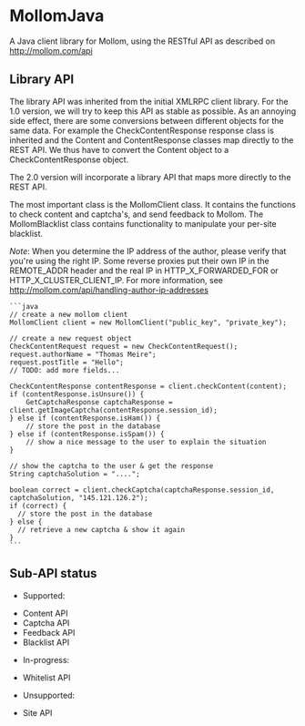 MollomJava
==========

A Java client library for Mollom, using the RESTful API as described on http://mollom.com/api

Library API
-----------
The library API was inherited from the initial XMLRPC client library. For the 1.0 version, we
will try to keep this API as stable as possible. As an annoying side effect, there are some
conversions between different objects for the same data. For example the CheckContentResponse
response class is inherited and the Content and ContentResponse classes map directly to the
REST API. We thus have to convert the Content object to a CheckContentResponse object.

The 2.0 version will incorporate a library API that maps more directly to the REST API.

The most important class is the MollomClient class. It contains the functions to check content
and captcha's, and send feedback to Mollom. The MollomBlacklist class contains functionality
to manipulate your per-site blacklist.

*Note*: When you determine the IP address of the author, please verify that you're using the
right IP. Some reverse proxies put their own IP in the REMOTE_ADDR header and the real IP
in HTTP_X_FORWARDED_FOR or HTTP_X_CLUSTER_CLIENT_IP. For more information, see
http://mollom.com/api/handling-author-ip-addresses

    ```java
    // create a new mollom client
    MollomClient client = new MollomClient("public_key", "private_key");

    // create a new request object
    CheckContentRequest request = new CheckContentRequest();
    request.authorName = "Thomas Meire";
    request.postTitle = "Hello";
    // TODO: add more fields...

    CheckContentResponse contentResponse = client.checkContent(content);
    if (contentResponse.isUnsure()) {
        GetCaptchaResponse captchaResponse = client.getImageCaptcha(contentResponse.session_id);
    } else if (contentResponse.isHam()) {
        // store the post in the database
    } else if (contentResponse.isSpam()) {
        // show a nice message to the user to explain the situation
    }

    // show the captcha to the user & get the response
    String captchaSolution = "....";

    boolean correct = client.checkCaptcha(captchaResponse.session_id, captchaSolution, "145.121.126.2");
    if (correct) {
      // store the post in the database
    } else {
      // retrieve a new captcha & show it again
    }
    ```

Sub-API status
--------------

 - Supported:
  * Content API
  * Captcha API
  * Feedback API
  * Blacklist API

 - In-progress:
  * Whitelist API

 - Unsupported:
  * Site API
